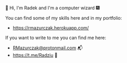 :wave: Hi, I'm Radek and I'm a computer wizard :fireworks:

You can find some of my skills here and in my portfolio:
- https://rmazurczak.herokuapp.com/

If you want to write to me you can find me here:
- RMazurczak@protonmail.com  :mailbox_with_mail:
- https://t.me/Radziu :speech_balloon:


<!---
RadziuMM/RadziuMM is a ✨ special ✨ repository because its `README.md` (this file) appears on your GitHub profile.
You can click the Preview link to take a look at your changes.
--->
